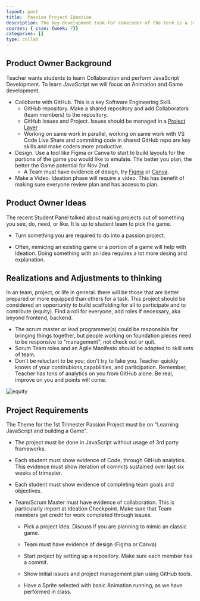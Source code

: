 ```yaml
---
layout: post
title:  Passion Project Ideation
description: The key development task for remainder of the Term is a JavaScript game with animation.
courses: { csse: {week: 7}}
categories: []
type: collab
---
```


## Product Owner Background

Teacher wants students to learn Collaboration and perform JavaScript Development. To learn JavaScript we will focus on Animation and Game development.

- Collobarte with GitHub.  This is a key Software Engineering Skill.
  - GitHub repository.  Make a shared repository and add Collaborators (team members) to the repository.
  - GitHub Issues and Project.  Issues should be managed in a [Project Layer](https://docs.github.com/en/issues/planning-and-tracking-with-projects/customizing-views-in-your-project/changing-the-layout-of-a-view)
  - Working on same work in parallel, working on same work with VS Code Live Share and commiting code in shared GitHub repo are key skills and make coders more productive.
- Design. Use a tool like Figma or Canva to start to build layouts for the portions of the game you would like to emulate.  The better you plan, the better the Game potential for Nov 2nd.
  - A Team must have evidence of design, try [Figma](https://www.figma.com/) or [Canva](https://www.canva.com/).
- Make a Video. Ideation phase will require a video.  This has benefit of making sure everyone review plan and has access to plan.

## Product Owner Ideas

The recent Student Panel talked about making projects out of something you see, do, need, or like.  It is up to student team to pick the game.

- Turn something you are required to do into a passion project.

- Often, mimicing an existing game or a portion of a game will help with Ideation.  Doing something with an idea requires a lot more desing and explanation.

## Realizations and Adjustments to thinking

In an team, project, or life in general. there will be those that are better prepared or more equipped than others for a task.  This project should be considered an opportunity to build scaffolding for all to participate and to contribute (equity).  Find a roll for everyone, add roles if necessary, aka beyond frontend, backend.

- The scrum master or lead programmer(s) could be responsible for bringing things together, but people working on foundation pieces need to be responsive to "management", not check out or quit.
- Scrum Team roles and an Agile Manifesto should be adapted to skill sets of team.
- Don't be reluctant to be you; don't try to fake you.  Teacher quickly knows of your contirubions,capabilities, and participation.  Remember, Teacher has tons of analytics on you from GitHub alone.  Be real, improve on you and points will come.  

![equity]({{site.baseurl}}/images/equity.png)

## Project Requirements

The Theme for the 1st Trimester Passion Project must be on "Learning JavaScript and building a Game".

- The project must be done in JavaScript without usage of 3rd party frameworks.

- Each student must show evidence of Code, through GitHub analytics.  This evidence must show iteration of commits sustained over last six weeks of trimester.

- Each student must show evidence of completing team goals and objectives.  

- Team/Scrum Master must have evidence of collaboration.  This is particularly import at Ideation Checkpoint.  Make sure that Team members get credit for work completed through issues.
  - Pick a project idea.  Discuss if you are planning to mimic an classic game.
  
  - Team must have evidence of design (Figma or Canva)
  
  - Start project by setting up a repository.  Make sure each member has a commit.

  - Show initial issues and project management plan using GitHub tools.

  - Have a Sprite selected with basic Animation running, as we have performed in class.
  
